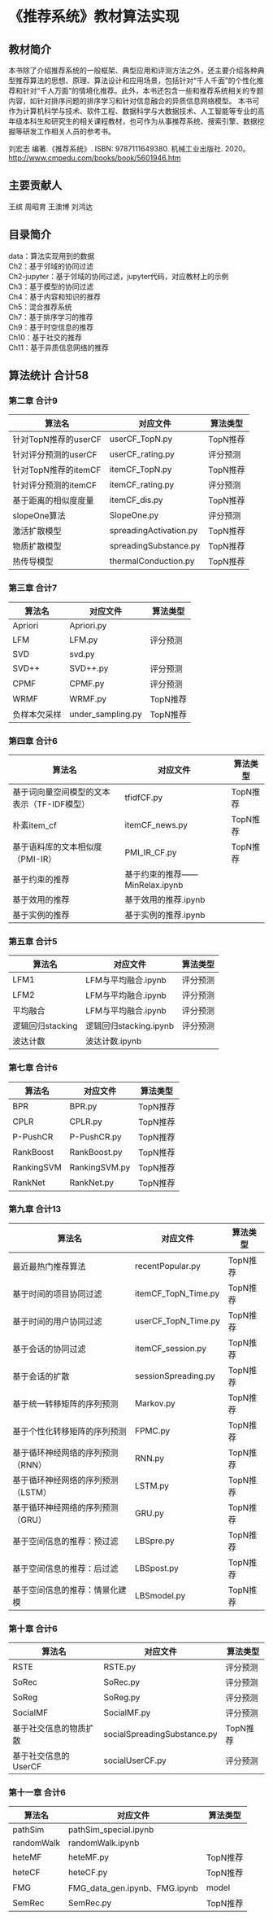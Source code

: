 # 《推荐系统》教材算法实现

## 教材简介 
本书除了介绍推荐系统的一般框架、典型应用和评测方法之外，还主要介绍各种典型推荐算法的思想、原理、算法设计和应用场景，包括针对“千人千面”的个性化推荐和针对“千人万面”的情境化推荐。此外，本书还包含一些和推荐系统相关的专题内容，如针对排序问题的排序学习和针对信息融合的异质信息网络模型。 本书可作为计算机科学与技术、软件工程、数据科学与大数据技术、人工智能等专业的高年级本科生和研究生的相关课程教材，也可作为从事推荐系统、搜索引擎、数据挖掘等研发工作相关人员的参考书。



刘宏志 编著.《推荐系统》. ISBN: 9787111649380. 机械工业出版社. 2020。    
http://www.cmpedu.com/books/book/5601946.htm  



## 主要贡献人
王缤 周昭育 王澳博 刘鸿达    

## 目录简介
data：算法实现用到的数据     
Ch2：基于邻域的协同过滤    
Ch2-jupyter：基于邻域的协同过滤，jupyter代码，对应教材上的示例    
Ch3：基于模型的协同过滤    
Ch4：基于内容和知识的推荐    
Ch5：混合推荐系统    
Ch7：基于排序学习的推荐    
Ch9：基于时空信息的推荐    
Ch10：基于社交的推荐    
Ch11：基于异质信息网络的推荐    

## 算法统计  合计58
### 第二章 合计9
|算法名|对应文件|算法类型|
|----|----|----|
|针对TopN推荐的userCF|userCF_TopN.py|TopN推荐|
|针对评分预测的userCF|userCF_rating.py|评分预测|
|针对TopN推荐的itemCF|itemCF_TopN.py|TopN推荐|
|针对评分预测的itemCF|itemCF_rating.py|评分预测|
|基于距离的相似度度量|itemCF_dis.py|TopN推荐|
|slopeOne算法|SlopeOne.py|评分预测|
|激活扩散模型|spreadingActivation.py|TopN推荐|
|物质扩散模型|spreadingSubstance.py|TopN推荐|
|热传导模型|thermalConduction.py|TopN推荐|


### 第三章 合计7
|算法名|对应文件|算法类型|
|----|----|----|
|Apriori|Apriori.py|
|LFM|LFM.py|评分预测|
|SVD|svd.py|
|SVD++|SVD++.py|评分预测|
|CPMF|CPMF.py|评分预测|
|WRMF|WRMF.py|TopN推荐|
|负样本欠采样|under_sampling.py|TopN推荐|

### 第四章 合计6
|算法名|对应文件|算法类型|
|----|----|----|
|基于词向量空间模型的文本表示（TF-IDF模型）|tfidfCF.py|TopN推荐|
|朴素item_cf|itemCF_news.py|TopN推荐|
|基于语料库的文本相似度（PMI-IR）|PMI_IR_CF.py|TopN推荐|
|基于约束的推荐|基于约束的推荐——MinRelax.ipynb|
|基于效用的推荐|基于效用的推荐.ipynb|
|基于实例的推荐|基于实例的推荐.ipynb|

### 第五章 合计5
|算法名|对应文件|算法类型|
|----|----|----|
|LFM1|LFM与平均融合.ipynb|评分预测|
|LFM2|LFM与平均融合.ipynb|评分预测|
|平均融合|LFM与平均融合.ipynb|评分预测|
|逻辑回归stacking|逻辑回归stacking.ipynb|评分预测|
|波达计数|波达计数.ipynb|

### 第七章 合计6
|算法名|对应文件|算法类型|
|----|----|----|
|BPR|BPR.py|TopN推荐|
|CPLR|CPLR.py|TopN推荐|
|P-PushCR|P-PushCR.py|TopN推荐|
|RankBoost|RankBoost.py|TopN推荐|
|RankingSVM|RankingSVM.py|TopN推荐|
|RankNet|RankNet.py|TopN推荐|

### 第九章 合计13
|算法名|对应文件|算法类型|
|----|----|----|
|最近最热门推荐算法|recentPopular.py|TopN推荐|
|基于时间的项目协同过滤|itemCF_TopN_Time.py|TopN推荐|
|基于时间的用户协同过滤|userCF_TopN_Time.py|TopN推荐|
|基于会话的协同过滤|itemCF_session.py|TopN推荐|
|基于会话的扩散|sessionSpreading.py|TopN推荐|
|基于统一转移矩阵的序列预测|Markov.py|TopN推荐|
|基于个性化转移矩阵的序列预测|FPMC.py|TopN推荐|
|基于循环神经网络的序列预测（RNN）|RNN.py|TopN推荐|
|基于循环神经网络的序列预测（LSTM）|LSTM.py|TopN推荐|
|基于循环神经网络的序列预测（GRU）|GRU.py|TopN推荐|
|基于空间信息的推荐：预过滤|LBSpre.py|TopN推荐|
|基于空间信息的推荐：后过滤|LBSpost.py|TopN推荐|
|基于空间信息的推荐：情景化建模|LBSmodel.py|TopN推荐|

### 第十章 合计6
|算法名|对应文件|算法类型|
|----|----|----|
|RSTE|RSTE.py|评分预测|
|SoRec|SoRec.py|评分预测|
|SoReg|SoReg.py|评分预测|
|SocialMF|SocialMF.py|评分预测|
|基于社交信息的物质扩散|socialSpreadingSubstance.py|TopN推荐|
|基于社交信息的UserCF|socialUserCF.py|评分预测|

### 第十一章 合计6
|算法名|对应文件|算法类型|
|----|----|----|
|pathSim|pathSim_special.ipynb||
|randomWalk|randomWalk.ipynb||
|heteMF|heteMF.py|TopN推荐|
|heteCF|heteCF.py|TopN推荐|
|FMG|FMG_data_gen.ipynb、FMG.ipynb|model|
|SemRec|SemRec.py|TopN推荐|


